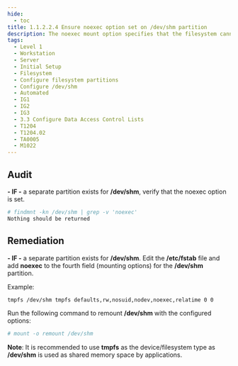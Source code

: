 ```yaml
---
hide:
  - toc
title: 1.1.2.2.4 Ensure noexec option set on /dev/shm partition
description: The noexec mount option specifies that the filesystem cannot contain executable binaries.
tags:
  - Level 1
  - Workstation
  - Server
  - Initial Setup
  - Filesystem
  - Configure filesystem partitions
  - Configure /dev/shm
  - Automated
  - IG1
  - IG2
  - IG3
  - 3.3 Configure Data Access Control Lists
  - T1204
  - T1204.02
  - TA0005
  - M1022
---
```


## Audit
**- IF -** a separate partition exists for **/dev/shm**, verify that the noexec option is set.
```bash
# findmnt -kn /dev/shm | grep -v 'noexec'
Nothing should be returned
```

## Remediation
**- IF -** a separate partition exists for **/dev/shm**.
Edit the **/etc/fstab** file and add **noexec** to the fourth field (mounting options) for the **/dev/shm** partition.

Example:
```bash
tmpfs /dev/shm tmpfs defaults,rw,nosuid,nodev,noexec,relatime 0 0
```

Run the following command to remount **/dev/shm** with the configured options:
```bash
# mount -o remount /dev/shm
```

**Note**: It is recommended to use **tmpfs** as the device/filesystem type as **/dev/shm** is used as shared memory space by applications.
